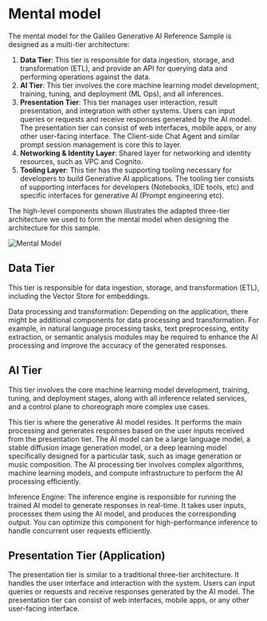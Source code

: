 # Mental model

The mental model for the Galileo Generative AI Reference Sample is designed as a multi-tier architecture:

1. **Data Tier**: This tier is responsible for data ingestion, storage, and transformation (ETL), and provide an API for querying data and performing operations against the data.
2. **AI Tier**: This tier involves the core machine learning model development, training, tuning, and deployment (ML Ops), and all inferences.
3. **Presentation Tier**: This tier manages user interaction, result presentation, and integration with other systems. Users can input queries or requests and receive responses generated by the AI model. The presentation tier can consist of web interfaces, mobile apps, or any other user-facing interface. The Client-side Chat Agent and similar prompt session management is core this to layer.
4. **Networking & Identity Layer**: Shared layer for networking and identity resources, such as VPC and Cognito.
5. **Tooling Layer**: This tier has the supporting tooling necessary for developers to build Generative AI applications. The tooling tier consists of supporting interfaces for developers (Notebooks, IDE tools, etc) and specific interfaces for generative AI (Prompt engineering etc).

The high-level components shown illustrates the adapted three-tier architecture we used to form the mental model when designing the architecture for this sample.

![Mental Model](mental-model.png)

## Data Tier

This tier is responsible for data ingestion, storage, and transformation (ETL), including the Vector Store for embeddings.

Data processing and transformation: Depending on the application, there might be additional components for data processing and transformation. For example, in natural language processing tasks, text preprocessing, entity extraction, or semantic analysis modules may be required to enhance the AI processing and improve the accuracy of the generated responses.

## AI Tier

This tier involves the core machine learning model development, training, tuning, and deployment stages, along with all inference related services, and a control plane to choreograph more complex use cases.

This tier is where the generative AI model resides. It performs the main processing and generates responses based on the user inputs received from the presentation tier. The AI model can be a large language model, a stable diffusion image generation model, or a deep learning model specifically designed for a particular task, such as image generation or music composition. The AI processing tier involves complex algorithms, machine learning models, and compute infrastructure to perform the AI processing efficiently.

Inference Engine: The inference engine is responsible for running the trained AI model to generate responses in real-time. It takes user inputs, processes them using the AI model, and produces the corresponding output. You can optimize this component for high-performance inference to handle concurrent user requests efficiently.

## Presentation Tier (Application)

The presentation tier is similar to a traditional three-tier architecture. It handles the user interface and interaction with the system. Users can input queries or requests and receive responses generated by the AI model. The presentation tier can consist of web interfaces, mobile apps, or any other user-facing interface.
